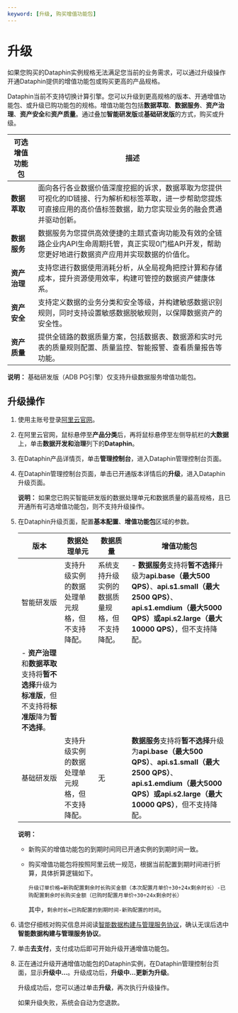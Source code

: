 ```yaml
---
keyword: [升级, 购买增值功能包]
---
```


# 升级

如果您购买的Dataphin实例规格无法满足您当前的业务需求，可以通过升级操作开通Dataphin提供的增值功能包或购买更高的产品规格。

Dataphin当前不支持切换计算引擎。您可以升级到更高规格的版本、开通增值功能包、或升级已购功能包的规格。增值功能包包括**数据萃取**、**数据服务**、**资产治理**、**资产安全**和**资产质量**。通过叠加**智能研发版**或**基础研发版**的方式，购买或升级。

|可选增值功能包|描述|
|-------|--|
|**数据萃取**|面向各行各业数据价值深度挖掘的诉求，数据萃取为您提供可视化的ID链接、行为解析和标签萃取，进一步帮助您提炼可直接应用的高价值标签数据，助力您实现业务的融会贯通并驱动创新。|
|**数据服务**|数据服务为您提供高效便捷的主题式查询功能及有效的全链路企业内API生命周期托管，真正实现0门槛API开发，帮助您更好地进行数据资产应用并实现数据的价值化。|
|**资产治理**|支持您进行数据使用消耗分析，从全局视角把控计算和存储成本，提升资源使用效率，构建可管控的数据资产健康体系。|
|**资产安全**|支持定义数据的业务分类和安全等级，并构建敏感数据识别规则，同时支持设置敏感数据脱敏规则，以保障数据资产的安全性。|
|**资产质量**|提供全链路的数据质量方案，包括数据表、数据源和实时元表的质量规则配置、质量监控、智能报警、查看质量报告等功能。|

**说明：** 基础研发版（ADB PG引擎）仅支持升级数据服务增值功能包。

## 升级操作

1.  使用主账号登录[阿里云官网](https://www.aliyun.com)。
2.  在阿里云官网，鼠标悬停至**产品分类**后，再将鼠标悬停至左侧导航栏的**大数据**上，单击**数据开发和治理**列下的**Dataphin**。
3.  在Dataphin产品详情页，单击**管理控制台**，进入Dataphin管理控制台页面。
4.  在Dataphin管理控制台页面，单击已开通版本详情后的**升级**，进入Dataphin升级页面。

    **说明：** 如果您已购买智能研发版的数据处理单元和数据质量的最高规格，且已开通所有可选增值功能包，则不支持升级操作。

5.  在Dataphin升级页面，配置**基本配置**、**增值功能包**区域的参数。

    |版本|数据处理单元|数据质量|增值功能包|
    |--|------|----|-----|
    |智能研发版|支持升级实例的数据处理单元规格，但不支持降配。|系统支持升级实例的数据质量规格，但不支持降配。|    -   **数据服务**支持将**暂不选择**升级为**api.base（最大500 QPS）**、**api.s1.small（最大2500 QPS）**、**api.s1.emdium（最大5000 QPS）**或**api.s2.large（最大10000 QPS）**，但不支持降配。
    -   **资产治理**和**数据萃取**支持将**暂不选择**升级为**标准版**，但不支持将**标准版**降为**暂不选择**。 |
    |基础研发版|支持升级实例的数据处理单元规格，但不支持降配。|无|**数据服务**支持将**暂不选择**升级为**api.base（最大500 QPS）**、**api.s1.small（最大2500 QPS）**、**api.s1.emdium（最大5000 QPS）**或**api.s2.large（最大10000 QPS）**，但不支持降配。|

    **说明：**

    -   新购买的增值功能包的到期时间同已开通实例的到期时间一致。
    -   购买增值功能包将按照阿里云统一规范，根据当前配置到期时间进行折算，具体折算逻辑如下。

        ```
        升级订单价格=新购配置剩余时长购买金额（本次配置月单价÷30÷24x剩余时长）-已购配置剩余时长购买金额（已购时配置月单价÷30÷24x剩余时长）
        ```

        其中，`剩余时长=已购配置的到期时间-新购配置的时间`。

6.  请您仔细核对购买信息并阅读[智能数据构建与管理服务协议](https://terms.aliyun.com/legal-agreement/terms/suit_bu1_ali_cloud/suit_bu1_ali_cloud202005090958_29518.html?spm=5176.11451019.0.0.6916f5c0oy2nPT)，确认无误后选中**智能数据构建与管理服务协议**。
7.  单击**去支付**，支付成功后即可开始升级开通增值功能包。
8.  正在通过升级开通增值功能包的Dataphin实例，在Dataphin管理控制台页面，显示**升级中...**。升级成功后，**升级中...**更新为**升级**。

    升级成功后，您可以通过单击**升级**，再次执行升级操作。

    如果升级失败，系统会自动为您退款。


